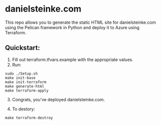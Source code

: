 # danielsteinke.com

This repo allows you to generate the static HTML site for danielsteinke.com using the Pelican framework in Python and deploy it to Azure using Terraform.

## Quickstart:
1. Fill out terraform.tfvars.example with the appropriate values.
2. Run:
```
sudo ./Setup.sh
make init-base
make init-terraform
make generate-html
make terraform-apply
```
3. Congrats, you've deployed danielsteinke.com.

4. To destory:
```
make terraform-destroy
```
